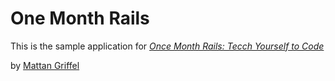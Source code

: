 # One Month Rails

This is the sample application for
[*Once Month Rails: Tecch Yourself to Code*](http://onemonthrails.com)

by [Mattan Griffel](http://mattangriffel.com)